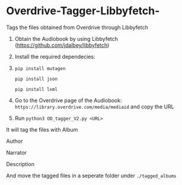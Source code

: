 # Overdrive-Tagger-Libbyfetch-
Tags the files obtained from Overdrive through Libbyfetch

1. Obtain the Audiobook by using Libbyfetch (https://github.com/jdalbey/libbyfetch)

2. Install the required dependecies:
3. 
    `pip install mutagen`
   
    `pip install json`
   
    `pip install lxml`

4. Go to the Overdrive page of the Audiobook: `https://library.overdrive.com/media/mediaid` and copy the URL

5. Run `python3 OD_tagger_V2.py <URL>`

It will tag the files with 
  Album
 
  Author
  
  Narrator
  
  Description

And move the tagged files in a seperate folder under `./tagged_albums`
